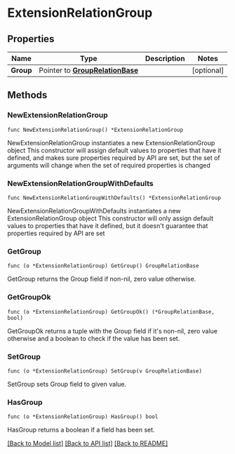 # ExtensionRelationGroup

## Properties

Name | Type | Description | Notes
------------ | ------------- | ------------- | -------------
**Group** | Pointer to [**GroupRelationBase**](GroupRelationBase.md) |  | [optional]

## Methods

### NewExtensionRelationGroup

`func NewExtensionRelationGroup() *ExtensionRelationGroup`

NewExtensionRelationGroup instantiates a new ExtensionRelationGroup object
This constructor will assign default values to properties that have it defined,
and makes sure properties required by API are set, but the set of arguments
will change when the set of required properties is changed

### NewExtensionRelationGroupWithDefaults

`func NewExtensionRelationGroupWithDefaults() *ExtensionRelationGroup`

NewExtensionRelationGroupWithDefaults instantiates a new ExtensionRelationGroup object
This constructor will only assign default values to properties that have it defined,
but it doesn't guarantee that properties required by API are set

### GetGroup

`func (o *ExtensionRelationGroup) GetGroup() GroupRelationBase`

GetGroup returns the Group field if non-nil, zero value otherwise.

### GetGroupOk

`func (o *ExtensionRelationGroup) GetGroupOk() (*GroupRelationBase, bool)`

GetGroupOk returns a tuple with the Group field if it's non-nil, zero value otherwise
and a boolean to check if the value has been set.

### SetGroup

`func (o *ExtensionRelationGroup) SetGroup(v GroupRelationBase)`

SetGroup sets Group field to given value.

### HasGroup

`func (o *ExtensionRelationGroup) HasGroup() bool`

HasGroup returns a boolean if a field has been set.

[[Back to Model list]](../README.md#documentation-for-models) [[Back to API list]](../README.md#documentation-for-api-endpoints) [[Back to README]](../README.md)
